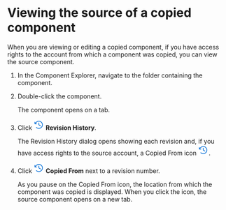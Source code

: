 # Viewing the source of a copied component

<head>
  <meta name="guidename" content="Integration"/>
  <meta name="context" content="GUID-280f10c9-51db-4e2b-8535-2a557824e149"/>
</head>


When you are viewing or editing a copied component, if you have access rights to the account from which a component was copied, you can view the source component.

1.  In the Component Explorer, navigate to the folder containing the component.

2.  Double-click the component.

    The component opens on a tab.

3.  Click **![](../Images/main-ic-document-with-clock-16_2b85ed07-7ace-4a55-a4f7-24617309d6ba.jpg) Revision History**.

    The Revision History dialog opens showing each revision and, if you have access rights to the source account, a Copied From icon ![](../Images/main-ic-document-with-clock-16_2b85ed07-7ace-4a55-a4f7-24617309d6ba.jpg).

4.  Click **![icon](../Images/main-ic-document-with-clock-16_2b85ed07-7ace-4a55-a4f7-24617309d6ba.jpg) Copied From** next to a revision number.

    As you pause on the Copied From icon, the location from which the component was copied is displayed. When you click the icon, the source component opens on a new tab.